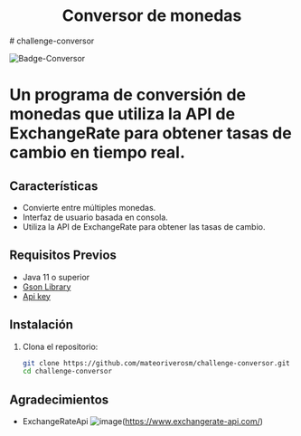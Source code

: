 <h1 align="center"> Conversor de monedas </h1>
# challenge-conversor


![Badge-Conversor](https://github.com/mateoriverosm/challenge-conversor/assets/146155574/a02f8721-6a5e-490b-ac89-6dfb58b84b5c)


# Un programa de conversión de monedas que utiliza la API de ExchangeRate para obtener tasas de cambio en tiempo real.

## Características

- Convierte entre múltiples monedas.
- Interfaz de usuario basada en consola.
- Utiliza la API de ExchangeRate para obtener las tasas de cambio.

## Requisitos Previos

- Java 11 o superior
- [Gson Library](https://github.com/google/gson)
- [Api key](https://www.exchangerate-api.com/)

## Instalación

1. Clona el repositorio:
   ```bash
   git clone https://github.com/mateoriverosm/challenge-conversor.git
   cd challenge-conversor

## Agradecimientos

- ExchangeRateApi ![image](https://github.com/mateoriverosm/challenge-conversor/assets/146155574/cf692518-4e77-4e00-a3ae-c6041cd7a1e5)(https://www.exchangerate-api.com/)
